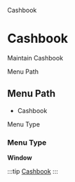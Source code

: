 
Cashbook
# Cashbook


Maintain Cashbook

Menu Path
## Menu Path



- Cashbook

Menu Type
### Menu Type

**Window**


:::tip
[Cashbook](functional-guide/window/window-cashbook.md)
:::